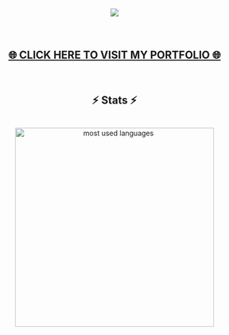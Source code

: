 <div style="font-weight: bold;">
    <h1 align="center">
        <img src="https://readme-typing-svg.herokuapp.com/?font=Proxima+Nova&size=40&color=004c59&center=true&vCenter=true&width=700&height=70&duration=2500&lines=👁+Hi+there+👁;I'm+Abdullah+and+I+want+to...;Thank+you+for+visiting+my+repository!;I+suggest+you+visit+my+portfolio+⬇️" />
    </h1>
</div>

<br>
<h2 align="center">
    <a href="">🌐 CLICK HERE TO VISIT MY PORTFOLIO 🌐</a>
</h2>

<br>
<h2 align="center">⚡ Stats ⚡</h2>
<br>

<div align="center">
  <img width=400 align="center" alt="most used languages" src="https://github-readme-stats-unknowns-projects-e8b23269.vercel.app/api/top-langs/?username=tzolic&size_weight=0.5&count_weight=0.5"/>
</div>






